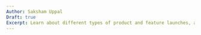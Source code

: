 ```yaml
---
Author: Saksham Uppal
Draft: true
Excerpt: Learn about different types of product and feature launches, as well as what to consider when planning a launch.
---
```

